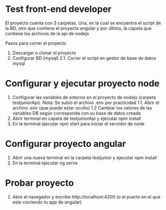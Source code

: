 # Test front-end developer

El proyecto cuenta con 3 carpetas. Una, en la cual se encuentra el script de la BD, otro que contiene el proyecto angular y por último, la capeta que contiene
los archivos de la api de nodejs

Pasos para correr el proyecto

1. Descargar o clonar el proyecto
2. Configurar BD (mysql)
  2.1. Correr el script en gestor de base de datos mysql
  
# Configurar y ejecutar proyecto node

1. Configurar las variables de entorno en el proyecto de nodejs (carpeta testjuniorApi).
  Nota: Se subió el archivo .env por practicidad
  1.1. Abrir el archivo .env (que puede estar oculto)
  1.2 Cambiar los valores de las variables DB según corresponda con su base de datos creada
2. Abrir terminal en capeta de testjuniorApi y ejecutar npm install
3. En la terminal ejecutar npm start para iniciar el servidor de node

# Configurar proyecto angular

1. Abrir una nueva terminal en la carpeta testjunior y ejecutar npm install
2. En la terminal ejecutar ng serve

# Probar proyecto

1. Abre el navegador y escribe http://localhost:4200 (o el puerto en el que este corriendo tu app de angular)





  
